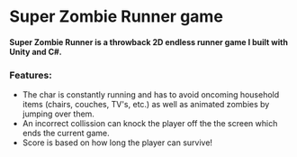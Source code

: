 # Super Zombie Runner game

#### Super Zombie Runner is a throwback 2D endless runner game I built with Unity and C#.

### Features:
* The char is constantly running and has to avoid oncoming household items (chairs, couches, TV's, etc.) as well as animated zombies by jumping over them. 
* An incorrect collission can knock the player off the the screen which ends the current game.
* Score is based on how long the player can survive!
